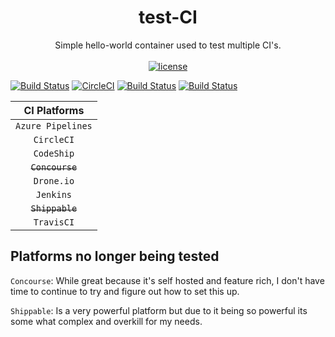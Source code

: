 <h1 align="center">
  test-CI
</h1>

<p align="center">
  Simple hello-world container used to test multiple CI's.
  <br/><br/>

  <a href="https://github.com/jsloan117/test-CI/blob/master/LICENSE/">
    <img alt="license" src="https://img.shields.io/badge/License-GPLv3-blue.svg" />
  </a>
</p>

[![Build Status](http://drone.macksarchive.com/api/badges/jsloan117/test-CI/status.svg?ref=refs/heads/dev)](http://drone.macksarchive.com/jsloan117/test-CI)
[![CircleCI](https://circleci.com/gh/jsloan117/test-CI/tree/dev.svg?style=svg)](https://circleci.com/gh/jsloan117/test-CI/tree/dev)
[![Build Status](https://travis-ci.org/jsloan117/test-CI.svg?branch=dev)](https://travis-ci.org/jsloan117/test-CI)
[![Build Status](https://dev.azure.com/jsloan117/docker-containers/_apis/build/status/test-CI?branchName=dev)](https://dev.azure.com/jsloan117/docker-containers/_build/latest?definitionId=7&branchName=dev)

| CI Platforms       |
|:------------------:|
| `Azure Pipelines`  |
| `CircleCI`         |
| `CodeShip`         |
|<s> `Concourse`</s> |
| `Drone.io`         |
| `Jenkins`          |
|<s> `Shippable`</s> |
| `TravisCI`         |

## Platforms no longer being tested

`Concourse`: While great because it's self hosted and feature rich, I don't have time to continue to try and figure out how to set this up.

`Shippable`: Is a very powerful platform but due to it being so powerful its some what complex and overkill for my needs.
